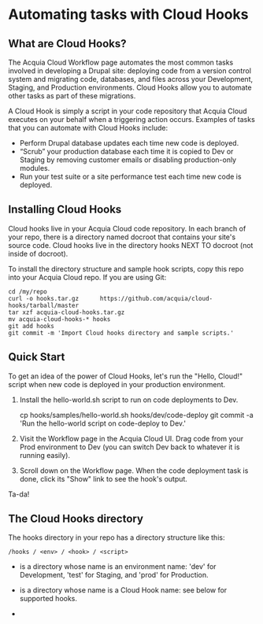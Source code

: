 # Automating tasks with Cloud Hooks

## What are Cloud Hooks?

The Acquia Cloud Workflow page automates the most common tasks involved in developing a Drupal site: deploying code from a version control system and migrating code, databases, and files across your Development, Staging, and Production environments. Cloud Hooks allow you to automate other tasks as part of these migrations.

A Cloud Hook is simply a script in your code repository that Acquia Cloud executes on your behalf when a triggering action occurs. Examples of tasks that you can automate with Cloud Hooks include:

* Perform Drupal database updates each time new code is deployed.
* “Scrub” your production database each time it is copied to Dev or Staging by removing customer emails or disabling production-only modules.
* Run your test suite or a site performance test each time new code is deployed.

## Installing Cloud Hooks

Cloud hooks live in your Acquia Cloud code repository. In each branch of your repo, there is a directory named docroot that contains your site's source code. Cloud hooks live in the directory hooks NEXT TO docroot (not inside of docroot).

To install the directory structure and sample hook scripts, copy this repo into your Acquia Cloud repo. If you are using Git:

    cd /my/repo
    curl -o hooks.tar.gz      https://github.com/acquia/cloud-hooks/tarball/master
    tar xzf acquia-cloud-hooks.tar.gz
    mv acquia-cloud-hooks-* hooks
    git add hooks
    git commit -m 'Import Cloud hooks directory and sample scripts.'

## Quick Start

To get an idea of the power of Cloud Hooks, let's run the "Hello, Cloud!" script when new code is deployed in your production environment.

1. Install the hello-world.sh script to run on code deployments to Dev.

    cp hooks/samples/hello-world.sh hooks/dev/code-deploy
    git commit -a 'Run the hello-world script on code-deploy to Dev.'

2. Visit the Workflow page in the Acquia Cloud UI. Drag code from your Prod environment to Dev (you can switch Dev back to whatever it is running easily).

3. Scroll down on the Workflow page. When the code deployment task is done, click its "Show" link to see the hook's output.

Ta-da!

## The Cloud Hooks directory

The hooks directory in your repo has a directory structure like this:

    /hooks / <env> / <hook> / <script>

* <env> is a directory whose name is an environment name: 'dev' for Development, 'test' for Staging, and 'prod' for Production. 

* <hook> is a directory whose name is a Cloud Hook name: see below for supported hooks.

* <script> is a program or shell script within the <env>/<hook> directory.

Each time a hookable action occurs, Acquia Cloud runs scripts in the directory for the target environment and specific hook name. All scripts in the hook directory are run, in lexicographical (shell glob) order. If one of the hook scripts exits with non-zero status, the remaining hook scripts are skipped, and the task is marked "failed" on the Workflow page so you know to check it. All stdout and stderr output from all the hooks that ran are displayed in the task log on the Workflow page.

## Sample scripts

The samples directory contains bare-bones example scripts for each of the supported hooks, plus a variety of useful user-contributed scripts. Each script starts with comments explaining what it is for and how it works.

## Supported hooks

This section defines the currently supported Cloud Hooks and the command-line arguments they receive.

### code-deploy

The code-deploy hook is run whenever you use the Workflow page to deploy new code to environment, either via drag-drop or by selecting an existing branch or tag from the Code drop-down list.

Usage: code-deploy site target-env source-branch deployed-tag repo-url repo-type

* site: The site name. This is the same as the Acquia Cloud username for the site.
* target-env: The environment to which code was just deployed.
* source-branch: The code branch or tag being deployed. See below.
* deployed-tag: The code branch or tag being deployed. See below.
* repo-url: The URL of your code repository.
* repo-type: The version control system your site is uing; "git" or "svn".

The meaning of source-branch and deployed-tag depends on whether you use drag-drop to move code from one environment to another or whether you select a new branch or tag for an environment from the Code drop-down list:

* With drag-drop, the "source branch" is the branch or tag that the environment you dragged from is set to, and the "deployed tag" is the  tag just deployed in the target environment. If source-branch is a branch (does not start with "tags/"), deployed-tag will be a newly created tag pointing at the tip of source-branch. If source-branch is a tag, deployed-tag will be the same tag.

* With the Code drop-down list, source-branch and deployed-tag will both be the name of branch or tag selected from the drop-down list.

Example: If the Dev environment is deploying the master branch and you drag Dev code to Stage, the code-deploy arguments will be like:

    code-deploy mysite test master tags/2011-11-05 mysite@svn-3.devcloud.hosting.acquia.com:mysite.git git

### db-copy

The db-copy hook is run whenever you use the Workflow page to copy a database from one environment to another.

Usage: db-copy site target-env db-name source-env

* site: The site name. This is the same as the Acquia Cloud username for the site.
* target-env: The environment to which the database was copied.
* db-name: The name of the database that was copied. See below.
* source-env: The environment from which the database was copied.

db-name is not the actual MySQL database name but rather the common name for the database in all environments. Use the drush ah-sql-cli  to connect to the actual MySQL database, or use th drush ah-sql-connect command to convert the site name and target environment into the specific MySQL database name and credentials. (The drush sql-cli and sql-connect commands work too, but only if your Drupal installation is set up correctly.)

Example: You can "scrub" your production database every time it is copied into your Stage environment by putting this script into /hooks/test/db-copy/delete-users.sh:

    #!/bin/bash
    site=$1
    env=$2
    db=$3
    echo "DELETE FROM users" | drush @$site.$env ah-sql-cli --db=$db

### files-copy

The files-copy hook is run whenever you use the Workflow page to copy the user-uploaded files directory from one environment to another.

Usage: files-copy site target-env source-env

* site: The site name. This is the same as the Acquia Cloud username for the site.
* target-env: The environment to which files were copied.
* source-env: The environment from which the files were copied.

Example: When you use the Workflow page to drag files from Prod to Dev, the files-copy hook will be run like:

    files-copy mysite prod dev
